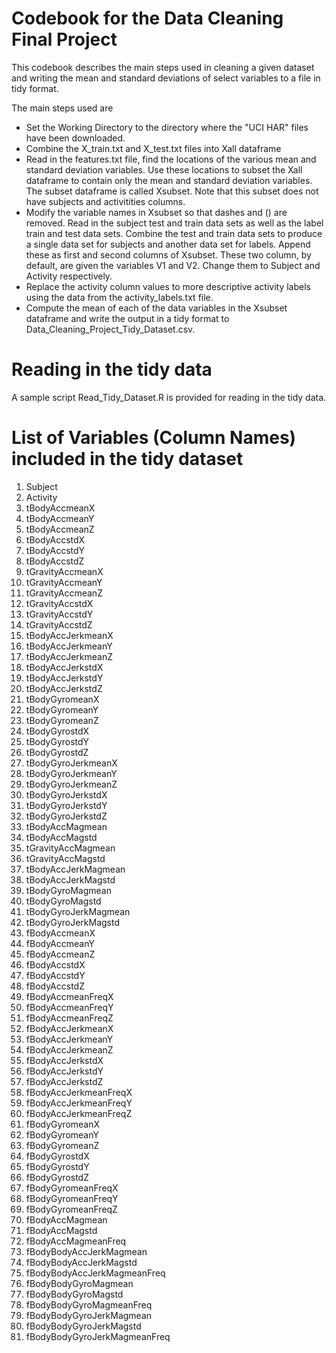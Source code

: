 # Codebook for the Data Cleaning Final Project
This codebook describes the main steps used in cleaning a given dataset and writing the mean and standard deviations of select variables to a file in tidy format.

The main steps used are

* Set the Working Directory to the directory where the "UCI HAR" files have been downloaded.
* Combine the X_train.txt and X_test.txt files into Xall dataframe
* Read in the features.txt file, find the locations of the various mean and standard deviation variables. Use these locations to subset the Xall dataframe to contain only the mean and standard deviation variables. The subset dataframe is called Xsubset. Note that this subset does not have subjects and activitities columns.
* Modify the variable names in Xsubset so that dashes and () are removed.
Read in the subject test and train data sets as well as the label train and test data sets.
Combine the test and train data sets to produce a single data set for subjects and another data set for labels. Append these as first and second columns of Xsubset. These two column, by default, are given the variables V1 and V2. Change them to Subject and Activity respectively.
* Replace the activity column values to more descriptive activity labels using the data from the activity_labels.txt file.
* Compute the mean of each of the data variables in the Xsubset dataframe and write the output in a tidy format to Data_Cleaning_Project_Tidy_Dataset.csv.

# Reading in the tidy data
A sample script Read_Tidy_Dataset.R is provided for reading in the tidy data.

# List of Variables (Column Names) included in the tidy dataset

1.    Subject
2.    Activity
3.   tBodyAccmeanX
4.    tBodyAccmeanY
5.    tBodyAccmeanZ
6.    tBodyAccstdX
7.    tBodyAccstdY
8.    tBodyAccstdZ
9.    tGravityAccmeanX
10.    tGravityAccmeanY
11.    tGravityAccmeanZ
12.    tGravityAccstdX
13.    tGravityAccstdY
14.    tGravityAccstdZ
15.    tBodyAccJerkmeanX
16.    tBodyAccJerkmeanY
17.    tBodyAccJerkmeanZ
18.    tBodyAccJerkstdX
19.    tBodyAccJerkstdY
20.    tBodyAccJerkstdZ
21.   tBodyGyromeanX
22.    tBodyGyromeanY
23.    tBodyGyromeanZ
24.    tBodyGyrostdX
25.    tBodyGyrostdY
26.    tBodyGyrostdZ
27.    tBodyGyroJerkmeanX
28.    tBodyGyroJerkmeanY
29.    tBodyGyroJerkmeanZ
30.    tBodyGyroJerkstdX
31.    tBodyGyroJerkstdY
32.    tBodyGyroJerkstdZ
33.    tBodyAccMagmean
34.    tBodyAccMagstd
35.    tGravityAccMagmean
36.    tGravityAccMagstd
37.    tBodyAccJerkMagmean
38.    tBodyAccJerkMagstd
39.    tBodyGyroMagmean
40.    tBodyGyroMagstd
41.    tBodyGyroJerkMagmean
42.    tBodyGyroJerkMagstd
43.    fBodyAccmeanX
44.    fBodyAccmeanY
45.    fBodyAccmeanZ
46.    fBodyAccstdX
47.    fBodyAccstdY
48.    fBodyAccstdZ
49.    fBodyAccmeanFreqX
50.    fBodyAccmeanFreqY
51.    fBodyAccmeanFreqZ
52.    fBodyAccJerkmeanX
53.    fBodyAccJerkmeanY
54.    fBodyAccJerkmeanZ
55.    fBodyAccJerkstdX
56.    fBodyAccJerkstdY
57.    fBodyAccJerkstdZ
58.    fBodyAccJerkmeanFreqX
59.    fBodyAccJerkmeanFreqY
60.    fBodyAccJerkmeanFreqZ
61.    fBodyGyromeanX
62.    fBodyGyromeanY
63.    fBodyGyromeanZ
64.    fBodyGyrostdX
65.    fBodyGyrostdY
66.    fBodyGyrostdZ
67.    fBodyGyromeanFreqX
68.    fBodyGyromeanFreqY
69.    fBodyGyromeanFreqZ
70.    fBodyAccMagmean
71.    fBodyAccMagstd
72.    fBodyAccMagmeanFreq
73.    fBodyBodyAccJerkMagmean
74.    fBodyBodyAccJerkMagstd
75.    fBodyBodyAccJerkMagmeanFreq
76.    fBodyBodyGyroMagmean
77.    fBodyBodyGyroMagstd
78.    fBodyBodyGyroMagmeanFreq
79.    fBodyBodyGyroJerkMagmean
80.    fBodyBodyGyroJerkMagstd
81.    fBodyBodyGyroJerkMagmeanFreq
